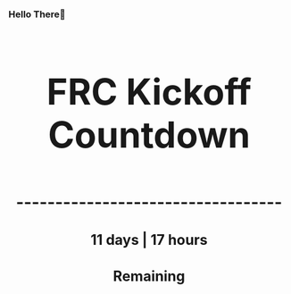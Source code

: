 ### Hello There👋

<!---START-TIMER--->
<h3 align='center' style='font-size: 64px;'>FRC Kickoff Countdown</h3>
<h3 align='center' style='font-size: 30px;'>----------------------------------</h3>
<h3 align='center' style='font-size: 25px;'>11 days | 17 hours</h3>
<h3 align='center' style='font-size: 25px;'>Remaining</h3>
<!---END-TIMER--->
